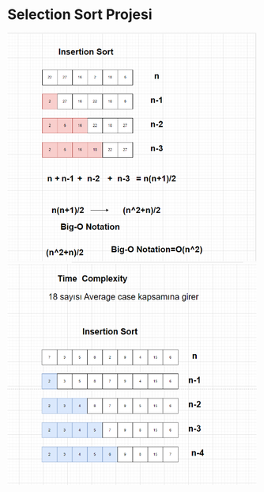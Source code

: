 

# Selection Sort Projesi
![alt text](2023-09-24_23h13_40.png)
![alt text](2023-09-24_23h21_36.png)

